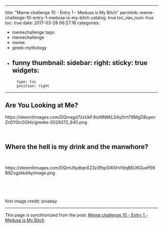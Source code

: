 
---
title: "Meme challenge 10 - Entry 1 - Medusa is My Bitch"
permlink: meme-challenge-10-entry-1-medusa-is-my-bitch
catalog: true
toc_nav_num: true
toc: true
date: 2017-03-28 06:27:18
categories:
- memechallenge
tags:
- memechallenge
- meme
- greek-mythology
- funny
thumbnail: 
sidebar:
    right:
        sticky: true
widgets:
    -
        type: toc
        position: right
---


<html>
<h2>Are You Looking at Me?</h2>
<p>https://steemitimages.com/DQmagd7zxUkF4tzMNMiLS4q1trhT6MgD8uyevZnDYGcGGHs/greeks-2029372_640.png</p>
<p><br></p>
<p><h2>Where the hell is my drink and the manwhore?</h2></p>
<p><br></p>
<p>https://steemitimages.com/DQmUfpdtqnX23z3fhpSWXhVfdqBEUKGuePEKB9ZvgzkkdAy/image.png</p>
<p><br></p>
<p><br></p>
<p>first image credit: pixabay</p>
</html>

- - -

This page is synchronized from the post: [Meme challenge 10 - Entry 1 - Medusa is My Bitch](https://steemit.com/@deanliu/meme-challenge-10-entry-1-medusa-is-my-bitch)
